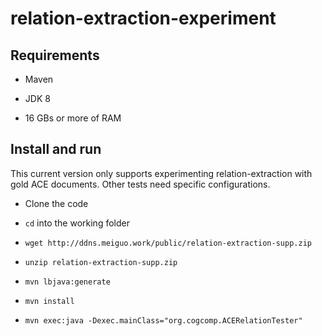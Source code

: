 # relation-extraction-experiment

## Requirements

- Maven

- JDK 8

- 16 GBs or more of RAM

## Install and run

This current version only supports experimenting relation-extraction with gold ACE documents. Other tests need specific configurations.

 - Clone the code

 - `cd` into the working folder

 - `wget http://ddns.meiguo.work/public/relation-extraction-supp.zip`
 
 - `unzip relation-extraction-supp.zip`
 
 - `mvn lbjava:generate`
 
 - `mvn install`
 
 - `mvn exec:java -Dexec.mainClass="org.cogcomp.ACERelationTester"`
